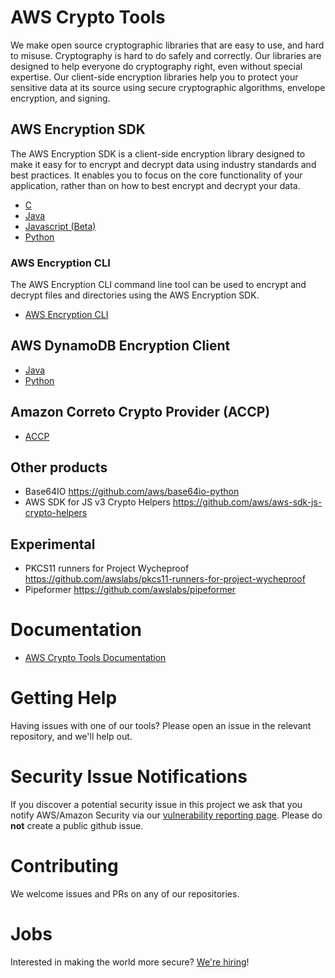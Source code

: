 # AWS Crypto Tools

We make open source cryptographic libraries that are easy to use, and hard to misuse. 
Cryptography is hard to do safely and correctly. 
Our libraries are designed to help everyone do cryptography right, even without special expertise. 
Our client-side encryption libraries help you to protect your sensitive data at its source using secure cryptographic algorithms, envelope encryption, and signing. 

## AWS Encryption SDK
The AWS Encryption SDK is a client-side encryption library designed to make it easy for to encrypt and decrypt data using industry standards and best practices. 
It enables you to focus on the core functionality of your application, rather than on how to best encrypt and decrypt your data. 

- [C](https://github.com/aws/aws-encryption-sdk-c)
- [Java](https://github.com/aws/aws-encryption-sdk-java)
- [Javascript (Beta)](https://github.com/awslabs/aws-encryption-sdk-javascript)
- [Python](https://github.com/aws/aws-encryption-sdk-python/)

### AWS Encryption CLI
The AWS Encryption CLI command line tool can be used to encrypt and decrypt files and directories using the AWS Encryption SDK.
- [AWS Encryption CLI](https://github.com/aws/aws-encryption-sdk-cli)

## AWS DynamoDB Encryption Client
- [Java](https://github.com/aws/aws-dynamodb-encryption-java)
- [Python](https://github.com/aws/aws-dynamodb-encryption-python)

## Amazon Correto Crypto Provider (ACCP)
- [ACCP](https://github.com/corretto/amazon-corretto-crypto-provider)

## Other products
 - Base64IO https://github.com/aws/base64io-python
 - AWS SDK for JS v3 Crypto Helpers https://github.com/aws/aws-sdk-js-crypto-helpers
 
## Experimental
 - PKCS11 runners for Project Wycheproof https://github.com/awslabs/pkcs11-runners-for-project-wycheproof
 - Pipeformer https://github.com/awslabs/pipeformer

# Documentation 
- [AWS Crypto Tools Documentation](https://docs.aws.amazon.com/aws-crypto-tools/?id=docs_gateway)

# Getting Help
Having issues with one of our tools? Please open an issue in the relevant repository, and we'll help out. 

# Security Issue Notifications

If you discover a potential security issue in this project we ask that you notify AWS/Amazon Security
via our [vulnerability reporting page](https://aws.amazon.com/security/vulnerability-reporting/).
Please do **not** create a public github issue.

# Contributing
We welcome issues and PRs on any of our repositories.

# Jobs
Interested in making the world more secure? [We're hiring](https://www.amazon.jobs/en/search?cities[]=Seattle%2C%20Washington%2C%20USA&business_category[]=amazon-web-services&base_query=crypto%20tools)! 
